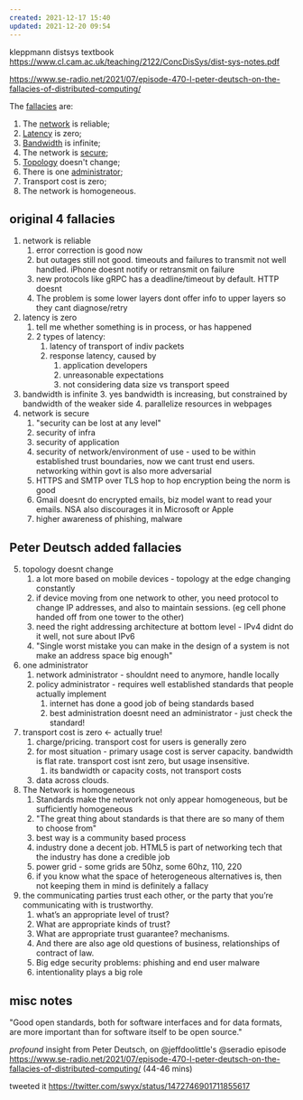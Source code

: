 ```yaml
---
created: 2021-12-17 15:40
updated: 2021-12-20 09:54
---
```


kleppmann distsys textbook https://www.cl.cam.ac.uk/teaching/2122/ConcDisSys/dist-sys-notes.pdf



<https://www.se-radio.net/2021/07/episode-470-l-peter-deutsch-on-the-fallacies-of-distributed-computing/>

The [fallacies](https://en.wikipedia.org/wiki/Fallacy "Fallacy") are:

1. The [network](https://en.wikipedia.org/wiki/Computer_network "Computer network") is reliable;
2. [Latency](https://en.wikipedia.org/wiki/Latency_(engineering) "Latency (engineering)") is zero;
3. [Bandwidth](https://en.wikipedia.org/wiki/Throughput "Throughput") is infinite;
4. The network is [secure](https://en.wikipedia.org/wiki/Computer_security "Computer security");
5. [Topology](https://en.wikipedia.org/wiki/Network_topology "Network topology") doesn't change;
6. There is one [administrator](https://en.wikipedia.org/wiki/Network_administrator "Network administrator");
7. Transport cost is zero;
8. The network is homogeneous.

## original 4 fallacies

1. network is reliable
   1. error correction is good now
   2. but outages still not good. timeouts and failures to transmit not well handled. iPhone doesnt notify or retransmit on failure
   3. new protocols like gRPC has a deadline/timeout by default. HTTP doesnt
   4. The problem is some lower layers dont offer info to upper layers so they cant diagnose/retry
2. latency is zero
   1. tell me whether something is in process, or has happened
   2. 2 types of latency:
      1. latency of transport of indiv packets
      2. response latency, caused by
         1. application developers
         2. unreasonable expectations
         3. not considering data size vs transport speed
3. bandwidth is infinite
   3. yes bandwidth is increasing, but constrained by bandwidth of the weaker side
   4. parallelize resources in webpages
4. network is secure
   1. "security can be lost at any level"
   2. security of infra
   3. security of application
   4. security of network/environment of use - used to be within established trust boundaries, now we cant trust end users. networking within govt is also more adversarial
   5. HTTPS and SMTP over TLS hop to hop encryption being the norm is good
   6. Gmail doesnt do encrypted emails, biz model want to read your emails. NSA also discourages it in Microsoft or Apple
   7. higher awareness of phishing, malware

## Peter Deutsch added fallacies

5. topology doesnt change
   1. a lot more based on mobile devices - topology at the edge changing constantly
   2. if device moving from one network to other, you need protocol to change IP addresses, and also to maintain sessions. (eg cell phone handed off from one tower to the other)
   3. need the right addressing architecture at bottom level - IPv4 didnt do it well, not sure about IPv6
   4. "Single worst mistake you can make in the design of a system is not make an address space big enough"
6. one administrator
   1. network administrator - shouldnt need to anymore, handle locally
   2. policy administrator - requires well established standards that people actually implement
      1. internet has done a good job of being standards based
      2. best administration doesnt need an administrator - just check the standard!
7. transport cost is zero <- actually true!
   1. charge/pricing. transport cost for users is generally zero
   2. for most situation - primary usage cost is server capacity. bandwidth is flat rate. transport cost isnt zero, but usage insensitive.
      1. its bandwidth or capacity costs, not transport costs
   3. data across clouds.
8. The Network is homogeneous
   1. Standards make the network not only appear homogeneous, but be sufficiently homogeneous
   2. "The great thing about standards is that there are so many of them to choose from"
   3. best way is a community based process
   4. industry done a decent job. HTML5 is part of networking tech that the industry has done a credible job
   5. power grid - some grids are 50hz, some 60hz, 110, 220
   6. if you know what the space of heterogeneous alternatives is, then not keeping them in mind is definitely a fallacy
9. the communicating parties trust each other, or the party that you’re communicating with is trustworthy.
   1. what’s an appropriate level of trust?
   2. What are appropriate kinds of trust?
   3. What are appropriate trust guarantee? mechanisms.
   4. And there are also age old questions of business, relationships of contract of law.
   5. Big edge security problems: phishing and end user malware
   6. intentionality plays a big role

## misc notes

"Good open standards, both for software interfaces and for data formats, are more important than for software itself to be open source."

_profound_ insight from Peter Deutsch, on @jeffdoolittle's @seradio episode <https://www.se-radio.net/2021/07/episode-470-l-peter-deutsch-on-the-fallacies-of-distributed-computing/> (44-46 mins)

tweeted it https://twitter.com/swyx/status/1472746901711855617